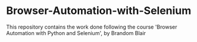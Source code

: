 # Browser-Automation-with-Selenium
This repository contains the work done following the course 'Browser Automation with Python and Selenium', by Brandom Blair
